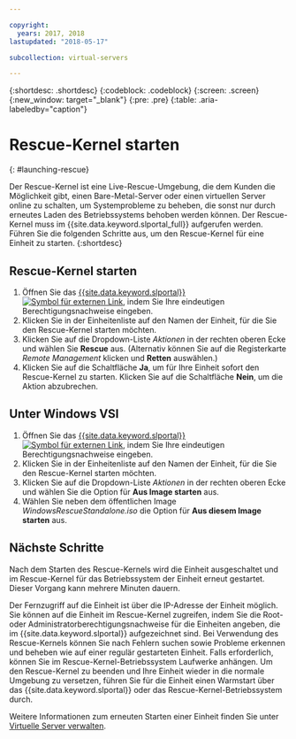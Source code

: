 ```yaml
---

copyright:
  years: 2017, 2018
lastupdated: "2018-05-17"

subcollection: virtual-servers

---
```


{:shortdesc: .shortdesc}
{:codeblock: .codeblock}
{:screen: .screen}
{:new_window: target="_blank"}
{:pre: .pre}
{:table: .aria-labeledby="caption"}


# Rescue-Kernel starten
{: #launching-rescue}

Der Rescue-Kernel ist eine Live-Rescue-Umgebung, die dem Kunden die Möglichkeit gibt, einen Bare-Metal-Server oder einen virtuellen Server online zu schalten, um Systemprobleme zu beheben, die sonst nur durch erneutes Laden des Betriebssystems behoben werden können. Der Rescue-Kernel muss im {{site.data.keyword.slportal_full}} aufgerufen werden. Führen Sie die folgenden Schritte aus, um den Rescue-Kernel für eine Einheit zu starten.
{:shortdesc}

## Rescue-Kernel starten

1. Öffnen Sie das [{{site.data.keyword.slportal}} ![Symbol für externen Link](../icons/launch-glyph.svg "Symbol für externen Link")](https://control.softlayer.com/), indem Sie Ihre eindeutigen Berechtigungsnachweise eingeben.
2. Klicken Sie in der Einheitenliste auf den Namen der Einheit, für die Sie den Rescue-Kernel starten möchten.
3. Klicken Sie auf die Dropdown-Liste *Aktionen* in der rechten oberen Ecke und wählen Sie **Rescue** aus. (Alternativ können Sie auf die Registerkarte *Remote Management* klicken und **Retten** auswählen.)
4. Klicken Sie auf die Schaltfläche **Ja**, um für Ihre Einheit sofort den Rescue-Kernel zu starten. Klicken Sie auf die Schaltfläche **Nein**, um die Aktion abzubrechen.

## Unter Windows VSI

1. Öffnen Sie das [{{site.data.keyword.slportal}} ![Symbol für externen Link](../icons/launch-glyph.svg "Symbol für externen Link")](https://control.softlayer.com/), indem Sie Ihre eindeutigen Berechtigungsnachweise eingeben.
2. Klicken Sie in der Einheitenliste auf den Namen der Einheit, für die Sie den Rescue-Kernel starten möchten.
3. Klicken Sie auf die Dropdown-Liste *Aktionen* in der rechten oberen Ecke und wählen Sie die Option für **Aus Image starten** aus.
4. Wählen Sie neben dem öffentlichen Image *WindowsRescueStandalone.iso* die Option für **Aus diesem Image starten** aus.


## Nächste Schritte
Nach dem Starten des Rescue-Kernels wird die Einheit ausgeschaltet und im Rescue-Kernel für das Betriebssystem der Einheit erneut gestartet. Dieser Vorgang kann mehrere Minuten dauern.

Der Fernzugriff auf die Einheit ist über die IP-Adresse der Einheit möglich. Sie können auf die Einheit im Rescue-Kernel zugreifen, indem Sie die Root- oder Administratorberechtigungsnachweise für die Einheiten angeben, die im {{site.data.keyword.slportal}} aufgezeichnet sind. Bei Verwendung des Rescue-Kernels können Sie nach Fehlern suchen sowie Probleme erkennen und beheben wie auf einer regulär gestarteten Einheit. Falls erforderlich, können Sie im Rescue-Kernel-Betriebssystem Laufwerke anhängen. Um den Rescue-Kernel zu beenden und Ihre Einheit wieder in die normale Umgebung zu versetzen, führen Sie für die Einheit einen Warmstart über das {{site.data.keyword.slportal}} oder das Rescue-Kernel-Betriebssystem durch.

Weitere Informationen zum erneuten Starten einer Einheit finden Sie unter [Virtuelle Server verwalten](/docs/vsi?topic=virtual-servers-managing-virtual-servers).
